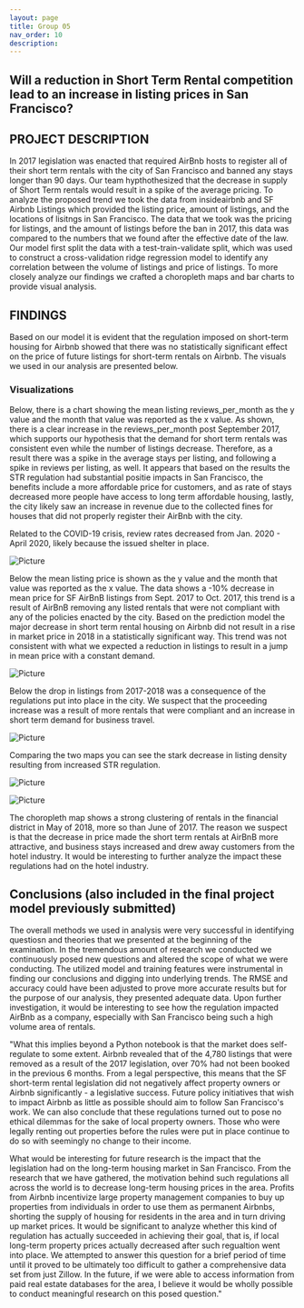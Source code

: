 ```yaml
---
layout: page
title: Group 05
nav_order: 10
description:
---
```


## **Will a reduction in Short Term Rental competition lead to an increase in listing prices in San Francisco?**


## **PROJECT DESCRIPTION**

In 2017 legislation was enacted that required AirBnb hosts to register all of their short term rentals with the city of San Francisco and banned any stays longer than 90 days. Our team hypthothesized that the decrease in supply of Short Term rentals would result in a spike of the average pricing. To analyze the proposed trend we took the data from insideairbnb and SF Airbnb Listings which provided the listing price, amount of listings, and the locations of lisitngs in San Francisco. The data that we took was the pricing for listings, and the amount of listings before the ban in 2017, this data was compared to the numbers that we found after the effective date of the law. Our model first split the data with a test-train-validate split, which was used to construct a cross-validation ridge regression model to identify any correlation between the volume of listings and price of listings. To more closely analyze our findings we crafted a choropleth maps and bar charts to provide visual analysis.



## **FINDINGS**

Based on our model it is evident that the regulation imposed on short-term housing for Airbnb showed that there was no statistically significant effect on the price of future listings for short-term rentals on Airbnb. The visuals we used in our analysis are presented below.



### **Visualizations**

Below, there is a chart showing the mean listing reviews_per_month as the y value and the month that value was reported as the x value. As shown, there is a clear increase in the reviews_per_month post September 2017, which supports our hypothesis that the demand for short term rentals was consistent even while the number of listings decrease. Therefore, as a result there was a spike in the average stays per listing, and following a spike in reviews per listing, as well. It appears that based on the results the STR regulation had substantial positie impacts in San Francisco, the benefits include a more affordable price for customers, and as rate of stays decreased more people have access to long term affordable housing, lastly, the city likely saw an increase in revenue due to the collected fines for houses that did not properly register their AirBnb with the city.

Related to the COVID-19 crisis, review rates decreased from Jan. 2020 - April 2020, likely because the issued shelter in place.


![Picture](https://drive.google.com/uc?id=18SFnQzgH8c5rFMZeyAlyEgy-4Frnd8nP)

Below the mean listing price is shown as the y value and the month that value was reported as the x value. The data shows a -10% decrease in mean price for SF AirBnB listings from Sept. 2017 to Oct. 2017, this trend is a result of AirBnB removing any listed rentals that were not compliant with any of the policies enacted by the city. Based on the prediction model the major decrease in short term rental housing on Airbnb did not result in a rise in market price in 2018 in a statistically significant way. This trend was not consistent with what we expected a reduction in listings to result in a jump in mean price with a constant demand.

![Picture](https://drive.google.com/uc?id=1JWfNdlRRrZCPdWhaIpUXeDEP1T4tp7IP)

Below the drop in listings from 2017-2018 was a consequence of the regulations put into place in the city. We suspect that the proceeding increase was a result of more rentals that were compliant and an increase in short term demand for business travel.



![Picture](https://drive.google.com/uc?id=1sg2BBBGvyJ_CDZI21rxeflJYnKoIiWGa)

Comparing the two maps you can see the stark decrease in listing density resulting from increased STR regulation.


![Picture](https://drive.google.com/uc?id=1JvWQPS7TOjmyKgsaYPZMI9ml0HDdcYaX)



![Picture](https://drive.google.com/uc?id=1Did0AZkFh2t1Up5hk4C2HpiNtnU3Ja-K)

The choropleth map shows a strong clustering of rentals in the financial district in May of 2018, more so than June of 2017. The reason we suspect is that the decrease in price made the short term rentals at AirBnB more attractive, and business stays increased and drew away customers from the hotel industry. It would be interesting to further analyze the impact these regulations had on the hotel industry.

## **Conclusions** (also included in the final project model previously submitted)

The overall methods we used in analysis were very successful in identifying questiosn and theories that we presented at the beginning of the examination. In the tremendous amount of research we conducted we continuously posed new questions and altered the scope of what we were conducting. The utilized model and training features were instrumental in finding our conclusions and digging into underlying trends. The RMSE and accuracy could have been adjusted to prove more accurate results but for the purpose of our analysis, they presented adequate data. Upon further investigation, it would be interesting to see how the regulation impacted AirBnb as a company, especially with San Francisco being such a high volume area of rentals.

"What this implies beyond a Python notebook is that the market does self-regulate to some extent. Airbnb revealed that of the 4,780 listings that were removed as a result of the 2017 legislation, over 70% had not been booked in the previous 6 months. From a legal perspective, this means that the SF short-term rental legislation did not negatively affect property owners or Airbnb significantly - a legislative success. Future policy initiatives that wish to impact Airbnb as little as possible should aim to follow San Francisco's work. We can also conclude that these regulations turned out to pose no ethical dilemmas for the sake of local property owners. Those who were legally renting out properties before the rules were put in place continue to do so with seemingly no change to their income.

What would be interesting for future research is the impact that the legislation had on the long-term housing market in San Francisco. From the research that we have gathered, the motivation behind such regulations all across the world is to decrease long-term housing prices in the area. Profits from Airbnb incentivize large property management companies to buy up properties from individuals in order to use them as permanent Airbnbs, shorting the supply of housing for residents in the area and in turn driving up market prices. It would be significant to analyze whether this kind of regulation has actually succeeded in achieving their goal, that is, if local long-term property prices actually decreased after such regualtion went into place. We attempted to answer this question for a brief period of time until it proved to be ultimately too difficult to gather a comprehensive data set from just Zillow. In the future, if we were able to access information from paid real estate databases for the area, I believe it would be wholly possible to conduct meaningful research on this posed question."


```python

```

